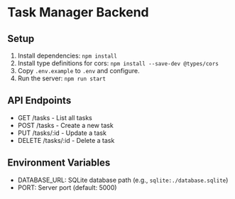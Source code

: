 # Task Manager Backend

## Setup
1. Install dependencies: `npm install`
2. Install type definitions for cors: `npm install --save-dev @types/cors`
3. Copy `.env.example` to `.env` and configure.
4. Run the server: `npm run start`

## API Endpoints
- GET /tasks - List all tasks
- POST /tasks - Create a new task
- PUT /tasks/:id - Update a task
- DELETE /tasks/:id - Delete a task

## Environment Variables
- DATABASE_URL: SQLite database path (e.g., `sqlite:./database.sqlite`)
- PORT: Server port (default: 5000)